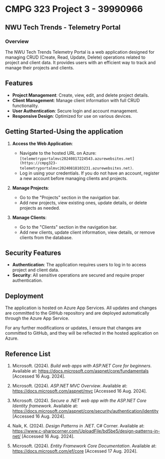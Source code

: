 # CMPG 323 Project 3 - 39990966

## NWU Tech Trends - Telemetry Portal

### Overview

The NWU Tech Trends Telemetry Portal is a web application designed for managing CRUD (Create, Read, Update, Delete) operations related to project and client data. It provides users with an efficient way to track and manage their projects and clients.

## Features

- **Project Management**: Create, view, edit, and delete project details.
- **Client Management**: Manage client information with full CRUD functionality.
- **User Authentication**: Secure login and account management.
- **Responsive Design**: Optimized for use on various devices.

## Getting Started-Using the application

1. **Access the Web Application**:
   - Navigate to the hosted URL on Azure: `[telemetryportalmvc20240817224543.azurewebsites.net](https://cmpg323-telemetryportalmvc20240818103231.azurewebsites.net)`.
   - Log in using your credentials. If you do not have an account, register a new account before managing clients and projects.

2. **Manage Projects**:
   - Go to the "Projects" section in the navigation bar.
   - Add new projects, view existing ones, update details, or delete projects as needed.

3. **Manage Clients**:
   - Go to the "Clients" section in the navigation bar.
   - Add new clients, update client information, view details, or remove clients from the database.

## Security Features

- **Authentication**: The application requires users to log in to access project and client data.
- **Security**: All sensitive operations are secured and require proper authentication.


## Deployment

The application is hosted on Azure App Services. All updates and changes are committed to the GitHub repository and are deployed automatically through the Azure App Service.

For any further modifications or updates, I ensure that changes are committed to GitHub, and they will be reflected in the hosted application on Azure.

## Reference List

1. Microsoft. (2024). *Build web apps with ASP.NET Core for beginners*. Available at: https://docs.microsoft.com/aspnet/core/fundamentals [Accessed 16 Aug. 2024].

2. Microsoft. (2024). *ASP.NET MVC Overview*. Available at: https://docs.microsoft.com/aspnet/mvc [Accessed 16 Aug. 2024].

3. Microsoft. (2024). *Secure a .NET web app with the ASP.NET Core Identity framework*. Available at: https://docs.microsoft.com/aspnet/core/security/authentication/identity [Accessed 16 Aug. 2024].

4. Naik, K. (2024). *Design Patterns in .NET*. C# Corner. Available at: https://www.c-sharpcorner.com/UploadFile/bd5be5/design-patterns-in-net/ [Accessed 16 Aug. 2024].

5. Microsoft. (2024). *Entity Framework Core Documentation*. Available at: https://docs.microsoft.com/ef/core [Accessed 17 Aug. 2024].
